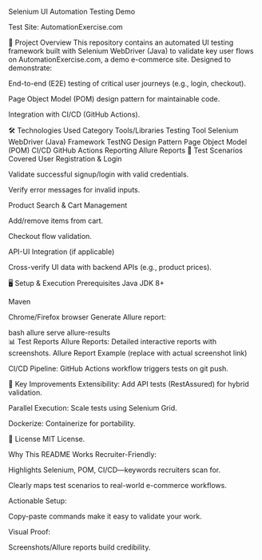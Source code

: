 Selenium UI Automation Testing Demo

Test Site: AutomationExercise.com

📌 Project Overview
This repository contains an automated UI testing framework built with Selenium WebDriver (Java) to validate key user flows on AutomationExercise.com, a demo e-commerce site. Designed to demonstrate:

End-to-end (E2E) testing of critical user journeys (e.g., login, checkout).

Page Object Model (POM) design pattern for maintainable code.

Integration with CI/CD (GitHub Actions).

🛠️ Technologies Used
Category	Tools/Libraries
Testing Tool	Selenium WebDriver (Java)
Framework	TestNG
Design Pattern	Page Object Model (POM)
CI/CD	GitHub Actions
Reporting	Allure Reports
🚀 Test Scenarios Covered
User Registration & Login

Validate successful signup/login with valid credentials.

Verify error messages for invalid inputs.

Product Search & Cart Management

Add/remove items from cart.

Checkout flow validation.

API-UI Integration (if applicable)

Cross-verify UI data with backend APIs (e.g., product prices).

🖥️ Setup & Execution
Prerequisites
Java JDK 8+

Maven

Chrome/Firefox browser
Generate Allure report:

bash
allure serve allure-results  
📊 Test Reports
Allure Reports: Detailed interactive reports with screenshots.
Allure Report Example (replace with actual screenshot link)

CI/CD Pipeline: GitHub Actions workflow triggers tests on git push.

🔧 Key Improvements
Extensibility: Add API tests (RestAssured) for hybrid validation.

Parallel Execution: Scale tests using Selenium Grid.

Dockerize: Containerize for portability.

📜 License
MIT License.

Why This README Works
Recruiter-Friendly:

Highlights Selenium, POM, CI/CD—keywords recruiters scan for.

Clearly maps test scenarios to real-world e-commerce workflows.

Actionable Setup:

Copy-paste commands make it easy to validate your work.

Visual Proof:

Screenshots/Allure reports build credibility.

